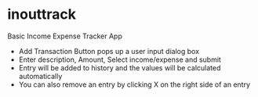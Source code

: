 # inouttrack

Basic Income Expense Tracker App

- Add Transaction Button pops up a user input dialog box
- Enter description, Amount, Select income/expense and submit
- Entry will be added to history and the values will be calculated automatically
- You can also remove an entry by clicking X on the right side of an entry
